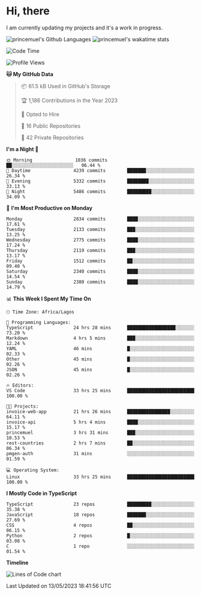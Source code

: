 # Hi, there

I am currently updating my projects and it's a work in progress.

![princemuel's Github Languages](https://github-readme-stats.vercel.app/api/top-langs/?username=princemuel&text_color=586069&layout=compact&hide_border=true&title_color=0366d6&count_private=true&include_all_commits=true&theme=tokyonight&show_icons=true)
![princemuel's wakatime stats](https://github-readme-stats.vercel.app/api/wakatime?username=princemuel&text_color=586069&layout=compact&hide_border=true&title_color=0366d6&count_private=true&include_all_commits=true&theme=tokyonight&show_icons=true)

<!--START_SECTION:waka-->
![Code Time](http://img.shields.io/badge/Code%20Time-2%2C334%20hrs%2023%20mins-blue)

![Profile Views](http://img.shields.io/badge/Profile%20Views-61-blue)

**🐱 My GitHub Data** 

> 📦 61.5 kB Used in GitHub's Storage 
 > 
> 🏆 1,186 Contributions in the Year 2023
 > 
> 💼 Opted to Hire
 > 
> 📜 16 Public Repositories 
 > 
> 🔑 42 Private Repositories 
 > 
**I'm a Night 🦉** 

```text
🌞 Morning                1036 commits        ██░░░░░░░░░░░░░░░░░░░░░░░   06.44 % 
🌆 Daytime                4239 commits        ███████░░░░░░░░░░░░░░░░░░   26.34 % 
🌃 Evening                5332 commits        ████████░░░░░░░░░░░░░░░░░   33.13 % 
🌙 Night                  5486 commits        █████████░░░░░░░░░░░░░░░░   34.09 % 
```
📅 **I'm Most Productive on Monday** 

```text
Monday                   2834 commits        ████░░░░░░░░░░░░░░░░░░░░░   17.61 % 
Tuesday                  2133 commits        ███░░░░░░░░░░░░░░░░░░░░░░   13.25 % 
Wednesday                2775 commits        ████░░░░░░░░░░░░░░░░░░░░░   17.24 % 
Thursday                 2119 commits        ███░░░░░░░░░░░░░░░░░░░░░░   13.17 % 
Friday                   1512 commits        ██░░░░░░░░░░░░░░░░░░░░░░░   09.40 % 
Saturday                 2340 commits        ████░░░░░░░░░░░░░░░░░░░░░   14.54 % 
Sunday                   2380 commits        ████░░░░░░░░░░░░░░░░░░░░░   14.79 % 
```


📊 **This Week I Spent My Time On** 

```text
🕑︎ Time Zone: Africa/Lagos

💬 Programming Languages: 
TypeScript               24 hrs 28 mins      ██████████████████░░░░░░░   73.20 % 
Markdown                 4 hrs 5 mins        ███░░░░░░░░░░░░░░░░░░░░░░   12.24 % 
YAML                     46 mins             █░░░░░░░░░░░░░░░░░░░░░░░░   02.33 % 
Other                    45 mins             █░░░░░░░░░░░░░░░░░░░░░░░░   02.26 % 
JSON                     45 mins             █░░░░░░░░░░░░░░░░░░░░░░░░   02.26 % 

🔥 Editors: 
VS Code                  33 hrs 25 mins      █████████████████████████   100.00 % 

🐱‍💻 Projects: 
invoice-web-app          21 hrs 26 mins      ████████████████░░░░░░░░░   64.11 % 
invoice-api              5 hrs 4 mins        ████░░░░░░░░░░░░░░░░░░░░░   15.17 % 
princemuel               3 hrs 31 mins       ███░░░░░░░░░░░░░░░░░░░░░░   10.53 % 
rest-countries           2 hrs 7 mins        ██░░░░░░░░░░░░░░░░░░░░░░░   06.34 % 
pmgen-auth               31 mins             ░░░░░░░░░░░░░░░░░░░░░░░░░   01.59 % 

💻 Operating System: 
Linux                    33 hrs 25 mins      █████████████████████████   100.00 % 
```

**I Mostly Code in TypeScript** 

```text
TypeScript               23 repos            █████████░░░░░░░░░░░░░░░░   35.38 % 
JavaScript               18 repos            ███████░░░░░░░░░░░░░░░░░░   27.69 % 
CSS                      4 repos             ██░░░░░░░░░░░░░░░░░░░░░░░   06.15 % 
Python                   2 repos             █░░░░░░░░░░░░░░░░░░░░░░░░   03.08 % 
C                        1 repo              ░░░░░░░░░░░░░░░░░░░░░░░░░   01.54 % 
```



**Timeline**

![Lines of Code chart](https://raw.githubusercontent.com/princemuel/princemuel/main/assets/bar_graph.png)


 Last Updated on 13/05/2023 18:41:56 UTC
<!--END_SECTION:waka-->
